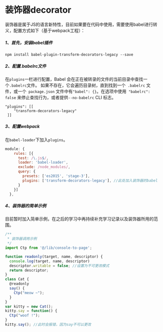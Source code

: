 # 装饰器decorator

装饰器是属于JS的语言新特性，目前如果要在代码中使用，需要使用babel进行转义，配置方式如下（基于webpack工程）：

##### 1、首先，安装babel插件

```
npm install babel-plugin-transform-decorators-legacy --save
```

##### 2、配置.babelrc文件

在`plugins`一栏进行配置，Babel 会在正在被转录的文件的当前目录中查找一个` .babelrc `文件。 如果不存在，它会遍历目录树，直到找到一个` .babelrc` 文件，或一个` package.json` 文件中有` "babel": {} `。在选项中使用` "babelrc": false` 来停止查找行为，或者提供`--no-babelrc` CLI 标志。

```
"plugins": [[
    "transform-decorators-legacy"
 ]]
```

##### 3、配置webpack

在`babel-loader`下加入`plugins`。

```js
module: {
    rules: [{
      test: /\.js$/,
      loader: 'babel-loader',
      exclude: /node_modules/,
      query: {
        presets: ['es2015', 'stage-3'],
        plugins: ['transform-decorators-legacy'], //此处加入装饰器的babel支持
      }
    }]
  },
```

##### 4、装饰器的简单示例

目前暂时加入简单示例，在之后的学习中再持续补充学习记录以及装饰器所用的范围。

```js
/**
 * 装饰器调用示例
 */
import Ctp from '@/lib/console-to-page';

function readonly(target, name, descriptor) {
  console.log(target, name, descriptor)
  descriptor.writable = false; //设置为不可更改模式
  return descriptor;
}
class Cat {
  @readonly
  say() {
    Ctp("meow ~");
  }
}
var kitty = new Cat();
kitty.say = function() {
  Ctp("woof !");
}
kitty.say(); //此时会报错，因为say不可以更改
```



